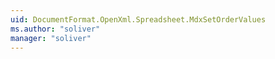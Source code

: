 ```yaml
---
uid: DocumentFormat.OpenXml.Spreadsheet.MdxSetOrderValues
ms.author: "soliver"
manager: "soliver"
---
```

